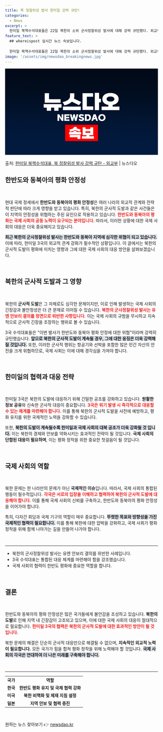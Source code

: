 ```yaml
---
title: 북 정찰위성 발사 한미일 강력 규탄!
categories:
  - News
excerpt: >
  한미일 북핵수석대표들은 22일 북한의 소위 군사정찰위성 발사에 대해 강력 규탄했다. 외교부에 따르면, 이날 …
feature_text: >
  ## whereispost 실시간 뉴스 속보입니다.

  한미일 북핵수석대표들은 22일 북한의 소위 군사정찰위성 발사에 대해 강력 규탄했다. 외교부에 따르면, 이날 …
image: '/assets/img/newsdao_breakingnews.jpg'
---
```


![뉴스다오 속보](/assets/img/newsdao_breakingnews.jpg)

<p>출처: <a href="https://newsdao.kr/2608" rel="dofollow">한미일 북핵수석대표, 북 정찰위성 발사 강력 규탄 - 외교부</a> | 뉴스다오</p>

<h2 data-ke-size="size26">한반도와 동북아의 평화 안정성</h2>

<p data-ke-size="size16">&nbsp;</p>

현대 국제 정세에서 <b>한반도와 동북아의 평화 안정성</b>은 여러 나라의 외교적 관계와 전략적 판단에 따라 크게 영향을 받고 있습니다. 특히, 북한의 군사적 도발과 같은 사건들은 이 지역의 안정성을 위협하는 주된 요인으로 작용하고 있습니다. <b><span style="color: #ee2323;">한반도와 동북아의 평화는 국제 사회의 공동 노력이 요구되는 분야입니다.</span></b> 따라서, 이러한 상황에 대한 국제 사회의 대응은 더욱 중요해지고 있습니다.

<b><span style="background-color: #21538527;">최근 북한의 군사정찰위성 발사는 한반도와 동북아 지역에 심각한 위협이 되고 있습니다.</span></b> 이에 따라, 한미일 3국의 외교적 관계 강화가 필수적인 상황입니다. 이 글에서는 북한의 군사적 도발이 평화에 미치는 영향과 그에 대한 국제 사회의 대응 방안을 살펴보겠습니다. 

<p data-ke-size="size16">&nbsp;</p>

<h2 data-ke-size="size26">북한의 군사적 도발과 그 영향</h2>

<p data-ke-size="size16">&nbsp;</p>

북한의 <b>군사적 도발</b>은 그 자체로도 심각한 문제이지만, 이로 인해 발생하는 국제 사회의 긴장감과 불안정성은 더 큰 문제로 이어질 수 있습니다. <b><span style="color: #ee2323;">북한의 군사정찰위성 발사는 유엔 안보리 결의를 정면으로 위반한 사항입니다.</span></b> 이는 국제 사회의 규범을 무시하고 지속적으로 군사적 긴장을 조장하는 행위로 볼 수 있습니다.

3국 수석대표들은 "이번 발사가 한반도와 동북아 평화 안정에 대한 위협"이라며 강력히 규탄했습니다. <b><span style="background-color: #21538527;">앞으로 북한의 군사적 도발이 계속될 경우, 그에 대한 응징은 더욱 강력해질 것입니다.</span></b> 또한, 이러한 군사적 행위는 항공기와 선박을 포함한 많은 민간 자산의 안전을 크게 위협하므로, 국제 사회는 이에 대해 경각심을 가져야 합니다.

<p data-ke-size="size16">&nbsp;</p>

<h2 data-ke-size="size26">한미일의 협력과 대응 전략</h2>

<p data-ke-size="size16">&nbsp;</p>

한미일 3국은 북한의 도발에 대응하기 위해 긴밀한 공조를 강화하고 있습니다. <b>원활한 정보 공유</b>와 신속한 군사적 대응이 중요합니다. <b><span style="color: #ee2323;">3국은 위기 발생 시 즉각적으로 대응할 수 있는 체계를 마련해야 합니다.</span></b> 이를 통해 북한의 군사적 도발을 사전에 예방하고, 평화 유지를 위한 국제적인 노력을 강화할 수 있습니다.

또한, <b><span style="background-color: #21538527;">북한의 도발이 계속될수록 한미일과 국제 사회의 대북 공조가 더욱 강화될 것 입니다.</span></b> 이는 북한의 경제와 안보를 약화시키는 효과적인 전략이 될 것입니다. <b>국제 사회의 단합된 대응이 필요하며</b>, 이는 평화 정착을 위한 중요한 첫걸음이 될 것입니다.

<p data-ke-size="size16">&nbsp;</p>

<h2 data-ke-size="size26">국제 사회의 역할</h2>

<p data-ke-size="size16">&nbsp;</p>

북한 문제는 한 나라만의 문제가 아닌 <b>국제적인 이슈</b>입니다. 따라서, 국제 사회의 통합된 행동이 필수적입니다. <b><span style="color: #ee2323;">각국은 서로의 입장을 이해하고 협력하여 북한의 군사적 도발에 대응해야 합니다.</span></b> 이를 통해 국제 사회의 신뢰를 구축하고, 한반도와 동북아의 평화 안정성을 이어가야 합니다.

특히, 다자간 회담과 국제 기구의 역할이 매우 중요합니다. <b><span style="background-color: #21538527;">뚜렷한 목표와 방향성을 가진 국제적인 협력이 필요합니다.</span></b> 이를 통해 북한에 대한 압박을 강화하고, 국제 사회가 평화 정착을 위해 함께 나아가는 길을 만들어 나가야 합니다.

<p data-ke-size="size16">&nbsp;</p>

<hr>

<ul>
<li>북한의 군사정찰위성 발사는 유엔 안보리 결의를 위반한 사례입니다.</li>
<li>3국 수석대표는 통합된 대응 체계를 마련해야 함을 강조했습니다.</li>
<li>국제 사회의 협력이 한반도 평화에 중요한 역할을 합니다.</li>
</ul>

<p data-ke-size="size16">&nbsp;</p>

<h2 data-ke-size="size26">결론</h2>

<p data-ke-size="size16">&nbsp;</p>

한반도와 동북아의 평화 안정성은 많은 국가들에게 불안감을 조성하고 있습니다. <b>북한의 도발</b>로 인해 지역 내 긴장감이 고조되고 있으며, 이에 대한 국제 사회의 대응이 절대적으로 필요합니다. <b><span style="color: #ee2323;">한미일 3국의 협력은 북한의 군사적 도발에 대한 효과적인 방안이 될 것입니다.</span></b>

북한 문제의 해결은 단순히 군사적 대응만으로 해결될 수 없으며, <b>지속적인 외교적 노력이 필요합니다.</b> 모든 국가가 힘을 합쳐 평화 정착을 위해 노력해야 할 것입니다. <b><span style="background-color: #21538527;">국제 사회의 각국은 연대하여 더 나은 미래를 구축해야 합니다.</span></b>

<p data-ke-size="size16">&nbsp;</p>

<hr>

<table>
<tr>
<td style="text-align: center; height: 17px;"><b>국가</b></td>
<td style="text-align: center; height: 17px;"><b>역할</b></td>
</tr>
<tr>
<td style="text-align: center; height: 17px;"><b>한국</b></td>
<td style="text-align: center; height: 17px;"><b>한반도 평화 유지 및 국제 협력 강화</b></td>
</tr>
<tr>
<td style="text-align: center; height: 17px;"><b>미국</b></td>
<td style="text-align: center; height: 17px;"><b>북한 비핵화 및 제재 지침 설정</b></td>
</tr>
<tr>
<td style="text-align: center; height: 17px;"><b>일본</b></td>
<td style="text-align: center; height: 17px;"><b>지역 안보 및 협력 증진</b></td>
</tr>
</table>

<p data-ke-size="size16">&nbsp;</p> 

원하는 뉴스 찾아보기 👉 <a href="https://newsdao.kr" rel="dofollow">newsdao.kr</a>


